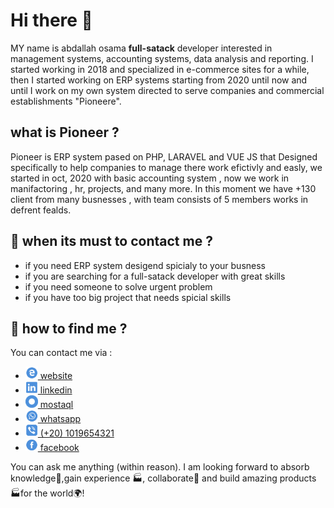  <h1>Hi there 👋</h1>

MY name is abdallah osama <strong>full-satack</strong> developer interested in  management systems, accounting systems, data analysis and reporting.
I started working in 2018 and specialized in e-commerce sites for a while, then I started working on ERP systems starting from 2020 until now and until  I work on my own system directed to serve companies and commercial establishments "Pioneere".


<h2>what is Pioneer ? </h2>

Pioneer is ERP system pased on PHP, LARAVEL and VUE JS that Designed specifically to help companies to manage there work efictivly and easly, we started in oct, 2020 with basic accounting system , now we work in manifactoring , hr, projects, and many more.
In this moment we have +130 client from many busnesses , with team consists of 5 members works in defrent fealds.


<h2> 💬 when its must to contact me ?</h2>

<ul>
 
 <li>if you need ERP system desigend spicialy to your busness</li>
 <li>if you are searching for a full-satack developer with great skills</li>
 <li>if you need someone to solve urgent problem</li>
 <li>if you have too big project that needs spicial skills</li>

</ul>

<h2> 💬 how to find me ?</h2>

You can contact me via :

<ul>
  <li>
   <a href="" target="_blank">
    <img src="/website.png" width="20" height="20" >
    website
   </a>
  </li>
 <li>
  <a href="https://www.linkedin.com/in/abdallahosama/" target="_blank">
   <img src="/linkedin.png" width="20" height="20">
   linkedin
  </a>
 </li>
 <li>
 <a href="https://mostaql.com/u/a_allh" target="_blank">
   <img src="/mostaql.png" width="20" height="20" >
   mostaql
 </a>
 </li>
 <li>
  <a href="https://wa.me/01019654321" target="_blank">
   <img src="/whatsapp.png" width="20" height="20" >
   whatsapp
  </a>
 </li>
 <li>
  <a href="#">
   <img src="/mobile.png" width="20" height="20" >
   (+20) 1019654321
  </a>
 </li>
 <li>
  <a href="https://www.facebook.com/a.allh123"  target="_blank">
   <img src="/facebook.png" width="20" height="20" >
   facebook
  </a>
 </li>
 
</ul>

You can ask me anything (within reason). I am looking forward to absorb knowledge🧠,gain experience 🏭, collaborate🤝 and build amazing products 🏭for the world🌍!

<!--
**abdallh224/abdallh224** is a ✨ _special_ ✨ repository because its `README.md` (this file) appears on your GitHub profile.

Here are some ideas to get you started:

- 🔭 I’m currently working on ...
- 🌱 I’m currently learning ...
- 👯 I’m looking to collaborate on ...
- 🤔 I’m looking for help with ...
- 💬 Ask me about ...
- 📫 How to reach me: ...
- 😄 Pronouns: ...
- ⚡ Fun fact: ...
-->
